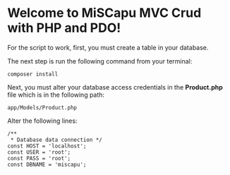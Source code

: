 # Welcome to MiSCapu MVC Crud with PHP and PDO!


For the script to work, first, you must create a table in your database.

The next step is run the following command from your terminal:

    composer install

Next, you must alter your database access credentials in the **Product.php** file which is in the following path:

    app/Models/Product.php

Alter the following lines:

    /**  
     * Database data connection */
    const HOST = 'localhost';  
    const USER = 'root';  
    const PASS = 'root';  
    const DBNAME = 'miscapu';



